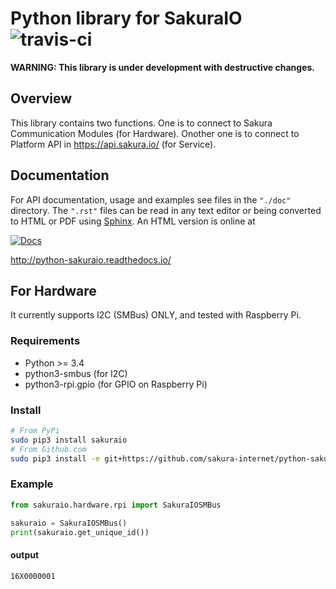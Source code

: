 # Python library for SakuraIO ![travis-ci](https://travis-ci.org/sakura-internet/python-sakuraio.svg?branch=master)

**WARNING: This library is under development with destructive changes.**

## Overview

This library contains two functions.
One is to connect to Sakura Communication Modules (for Hardware).
Onother one is to connect to Platform API in https://api.sakura.io/ (for Service).


## Documentation

For API documentation, usage and examples see files in the `"./doc"`
directory.  The `".rst"` files can be read in any text editor or being converted to
HTML or PDF using [Sphinx](http://sphinx-doc.org/). An HTML version is online at

[![Docs](https://readthedocs.org/projects/python-sakuraio/badge/?version=latest)](http://python-sakuraio.readthedocs.io/)

http://python-sakuraio.readthedocs.io/


## For Hardware

It currently supports I2C (SMBus) ONLY, and tested with Raspberry Pi.


### Requirements

* Python >= 3.4
* python3-smbus (for I2C)
* python3-rpi.gpio (for GPIO on Raspberry Pi)

### Install



```bash
# From PyPi
sudo pip3 install sakuraio
# From Github.com
sudo pip3 install -e git+https://github.com/sakura-internet/python-sakuraio.git#egg=sakuraio
```

### Example

```python
from sakuraio.hardware.rpi import SakuraIOSMBus

sakuraio = SakuraIOSMBus()
print(sakuraio.get_unique_id())
```

#### output

```
16X0000001
```
